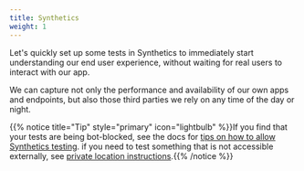 ```yaml
---
title: Synthetics
weight: 1
---
```


Let's quickly set up some tests in Synthetics to immediately start understanding our end user experience, without waiting for real users to interact with our app.

We can capture not only the performance and availability of our own apps and endpoints, but also those third parties we rely on any time of the day or night.

{{% notice title="Tip" style="primary"  icon="lightbulb" %}}If you find that your tests are being bot-blocked, see the docs for [tips on how to allow Synthetics testing](https://docs.splunk.com/observability/en/synthetics/test-config/synth-configure-app.html). if you need to test something that is not accessible externally, see [private location instructions](https://docs.splunk.com/observability/en/synthetics/test-config/private-locations.html).{{% /notice %}}